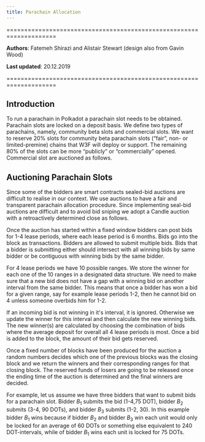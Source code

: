 ```yaml
---
title: Parachain Allocation
---
```


====================================================================

**Authors**: Fatemeh Shirazi and Alistair Stewart (design also from Gavin Wood)

**Last updated**: 20.12.2019

====================================================================

## Introduction
To run a parachain in Polkadot a parachain slot needs to be obtained. Parachain slots are locked on a deposit basis. We define two types of parachains, namely, community beta slots and commercial slots. We want to reserve 20% slots for community beta parachain slots (“fair”, non- or limited-premine) chains that W3F will deploy or support. The remaining 80% of the slots can be more “publicly” or “commercially” opened. Commercial slot are auctioned as follows.

## Auctioning Parachain Slots
Since some of the bidders are smart contracts sealed-bid auctions are difficult to realise in our context. We use auctions to have a fair and transparent parachain allocation procedure. Since implementing seal-bid auctions are difficult and to avoid bid sniping we adopt a Candle auction with a retroactively determined close as follows.

Once the auction has started within a fixed window bidders can post bids for 1-4 lease periods, where each lease period is 6 months. Bids go into the block as transactions. Bidders are allowed to submit multiple bids. Bids that a bidder is submitting either should intersect with all winning bids by same bidder or be contiguous with winning bids by the same bidder. 

For 4 lease periods we have 10 possible ranges. We store the winner for each one of the 10 ranges in a designated data structure. We need to make sure that a new bid does not have a gap with a winning bid on another interval from the same bidder. This means that once a bidder has won a bid for a given range, say for example lease periods 1-2, then he cannot bid on 4 unless someone overbids him for 1-2. 

If an incoming bid is not winning in it's interval, it is ignored. Otherwise we update the winner for this interval and then calculate the new winning bids. The new winner(s) are calculated by choosing the combination of bids where the average deposit for overall all 4 lease periods is most. Once a bid is added to the block, the amount of their bid gets reserved.

Once a fixed number of blocks have been produced for the auction a random numbers decides which one of the previous blocks was the closing block and we return the winners and their corresponding ranges for that closing block. The reserved funds of losers are going to be released once the ending time of the auction is determined and the final winners are decided.

For example, let us assume we have three bidders that want to submit bids for a parachain slot. Bidder $B_1$ submits the bid (1-4,75 DOT), bidder $B_2$ submits (3-4, 90 DOTs), and bidder $B_3$ submits (1-2, 30). In this example bidder $B_1$ wins because if bidder $B_2$ and bidder $B_3$ win each unit would only be locked for an average of 60 DOTs or something else equivalent to 240 DOT-intervals, while of bidder $B_1$ wins each unit is locked for 75 DOTs.

<!---
##  Analysis
English auctions can be used when bidders have private/public valuations and Vickery auctions can be used when the bidders have private valuations. Both these auctions have weakly dominant strategies, where the best a bidder can do is be truthful about their valuation. 

Our auction design has two fundamental design differences with English auctions; 1) A retroactive  close 2) valuations of bidders is partly private and partly public. 

For our analysis, we are interested in a number of goals such as *fairness*, *having a dominant strategy*, and *maximizing revenue*. 


###  Fairness
By being *fair* we mean that a bidder with a higher valuation than another bidder will have a higher chance of winning the auction that is relative to the difference in their valuation. 

Having a random close means that bidders need to submit serious bids early on the in the bidding stage and cannot wait until just before the end. Otherwise, having a random retroactive close does not reduce fairness for bidders with private valuation. 
We want to show that the Candle auction is fair for smarts contracts that are bidders with public strategy profiles such that they can only be griefed by users who accept a significant risk of incurring cost for them. By griefing we refer to bidding above ones valuation for the purpose of force the winner to pay more.

We want to present a strategy for smart contracts that is nearly dominant when everyone does not bid above their valuation. By a strategy profile being nearly dominant we refer to Epsilon-equilibrium [[1](http://www.cs.cmu.edu/~sandholm/cs15-892F13/algorithmic-game-theory.pdf)]. A strategy profile that is nearly dominant, satisfies the condition of Nash equilibrium [] within a factor of some well-defined epsilon. We follow up by showing that bidding above ones valuation, i.e. with the intention of griefing, introduces risks for those bidders. 


###  Bidding Strategy for Smart Contracts
The aim is to find a strategy profile that minimizes the disadvantage a smart contract has compared to a bidder with a private strategy profile. 

Let us assume we have a bidder $P$ who has a valuation $V$ for an auctioned item, i.e., parachain slot. We want to find an $\alpha \in (0,1]$ for a defined strategy $S_P$ for bidder $P$ as follows. 

If the following two conditions hold:

1. in the last block $P$ was not winning, 
2. for the winning bid, $b$, of the last block $b<V-\alpha V$ holds
 
then in next block, $P$ bids $b+\alpha V$.

Choosing $\alpha$ is a trade-off between avoiding overpaying and increasing the chance of winning. Intuitively, for big $n$, $\alpha$ can be small and for small $n$, $\alpha$ needs to be large. A bigger $\alpha$ increases the chance of winning but might incur unnecessary overpaying for the winner. Next, we first characterize both the chance of winning and utility for a smart contract and then calculate $\alpha$ using the number of total blocks, the valuation of $P$, and maximum valuation of all other bidders.

### Chance of Winning


**Claim**: There are at most $\frac{1}{\alpha}-1$ blocks when 

* P is not winning and
* $b < V-\alpha V$.

Suppose we have $n$ blocks in total, we want to calculate the probability that $P$ wins when we have the following conditions holding: 

* If no one is bidding over their own valuation
* The maximum valuation of others $V_{max}$ and $V_{max}<V-\alpha V$

The probability that $P$ wins is at least as follows.

$Pr$[$P$ is winning]=$1-\frac{1}{\alpha n}+\frac{1}{n}=\frac{n-(\frac{1}{\alpha}-1)}{n}$

where $(\frac{1}{\alpha}-1)$ is the probability that is $P$ is not winning. Note that $P$ only wins with high probability if $V(1 - \alpha) > V_{max}$.

### Utility for any winning bidder

Now, let us assume $P$ is winning. How much does it have to pay? And what is its utility? Once $P$ wins the item in the auction, its utility refers to the amount it has saved compared to its real valuation for the item, defined as follows. 
$$U_P=\begin{cases}
    0       & \quad \text{if } P \text{ is not winning}  \\
    V-b  & \quad \text{if } P \text{ is winning}
  \end{cases}
$$
where $b$ is the winning bid in the block that is the closing block of the auction. The most $P$ has to pay is $V_{max}+\alpha V$. The expected utility of $P$ is at least equal to the probability that P is winning times the cost P is paying most. 

EX[$U_P$]=$(1-\frac{1}{\alpha n}+\frac{1}{n})$ $\times$ $(V-(V_{max}+\alpha V))$

We want to compare the expected utility to $V-V_{max}$, which is the most utility $P$ is guaranteed getting against any strategy. We need differentiate these two to find the value of $\alpha=\frac{1}{\sqrt[2]{n-1}}$ to assure that the winning bidder has at least the utility....

Next we want to find the Nash equilibrium. 

-->